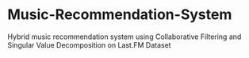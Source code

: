 # Music-Recommendation-System
Hybrid music recommendation system using Collaborative Filtering and Singular Value Decomposition on Last.FM Dataset
